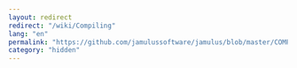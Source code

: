 ```yaml
---
layout: redirect
redirect: "/wiki/Compiling"
lang: "en"
permalink: "https://github.com/jamulussoftware/jamulus/blob/master/COMPILING.md"
category: "hidden"
---
```

